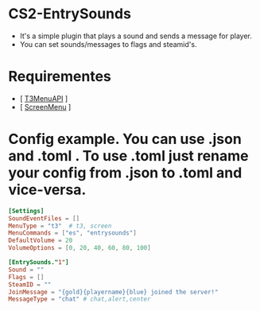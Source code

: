 # CS2-EntrySounds
- It's a simple plugin that plays a sound and sends a message for player.
- You can set sounds/messages to flags and steamid's.

# Requirementes
- [ [T3MenuAPI](https://github.com/T3Marius/T3Menu-API) ]
- [ [ScreenMenu](https://github.com/T3Marius/CS2ScreenMenuAPI) ]

# Config example. You can use .json and .toml . To use .toml just rename your config from .json to .toml and vice-versa.

```toml
[Settings]
SoundEventFiles = []
MenuType = "t3"  # t3, screen
MenuCommands = ["es", "entrysounds"]
DefaultVolume = 20
VolumeOptions = [0, 20, 40, 60, 80, 100]

[EntrySounds."1"]
Sound = ""
Flags = []
SteamID = ""
JoinMessage = "{gold}{playername}{blue} joined the server!"
MessageType = "chat" # chat,alert,center
```